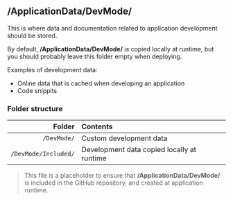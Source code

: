 ﻿## /ApplicationData/DevMode/

This is where data and documentation related to application development should be stored.

By default, **/ApplicationData/DevMode/** *is* copied locally at runtime, but you should probably leave this folder empty when deploying.

Examples of development data:
* Online data that is cached when developing an application
* Code snippits

### Folder structure

| Folder               | Contents                                              |
|---------------------:|:------------------------------------------------------|
| `/DevMode/`          | Custom development data                               |
| `/DevMode/Included/` | Development data copied locally at runtime            |

> This file is a placeholder to ensure that **/ApplicationData/DevMode/** is included in the GitHub repository, and created at application runtime.